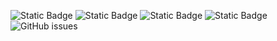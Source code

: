 ![Static Badge](https://img.shields.io/badge/blacklists-60-000000) ![Static Badge](https://img.shields.io/badge/blacklisted-2777403-cc0000) ![Static Badge](https://img.shields.io/badge/whitelisted-2245-00CC00) ![Static Badge](https://img.shields.io/badge/streaming_blacklist-28107-000000) ![GitHub issues](https://img.shields.io/github/issues/fabriziosalmi/blacklists)
